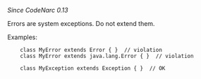 
*Since CodeNarc 0.13*

Errors are system exceptions. Do not extend them.

Examples:

```
    class MyError extends Error { }  // violation
    class MyError extends java.lang.Error { }  // violation

    class MyException extends Exception { }  // OK
```


